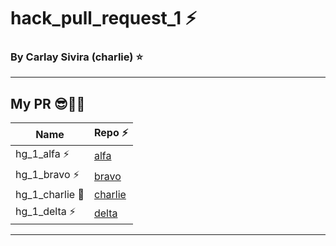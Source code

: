 # hack_pull_request_1 ⚡

### By Carlay Sivira (charlie) ⭐



<hr>




## My PR 😎🖤💜


| Name | Repo ⚡ |
| ------ | ------ |
| hg_1_alfa    ⚡ | [alfa](https://github.com/Carla-dev55/hg_1_alfa) |
| hg_1_bravo   ⚡ | [bravo](https://github.com/Carla-dev55/hg_1_bravo)|
| hg_1_charlie 💜 | [charlie](https://github.com/Carla-dev55/hg_1_charlie) |
| hg_1_delta   ⚡ | [delta](https://github.com/Carla-dev55/hg_1_delta) |


<hr>



